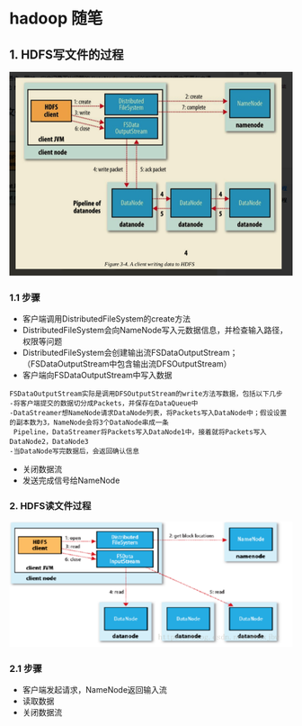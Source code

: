 # hadoop 随笔
## 1. HDFS写文件的过程
![](./img/HDFS-0001.png)

### 1.1 步骤

- 客户端调用DistributedFileSystem的create方法
- DistributedFileSystem会向NameNode写入元数据信息，并检查输入路径，权限等问题
- DistributedFileSystem会创建输出流FSDataOutputStream；（FSDataOutputStream中包含输出流DFSOutputStream）
- 客户端向FSDataOutputStream中写入数据
```
FSDataOutputStream实际是调用DFSOutputStream的write方法写数据，包括以下几步
-将客户端提交的数据切分成Packets，并保存在DataQueue中
-DataStreamer想NameNode请求DataNode列表，将Packets写入DataNode中；假设设置的副本数为3，NameNode会将3个DataNode串成一条
 Pipeline，DataStreamer将Packets写入DataNode1中，接着就将Packets写入DataNode2，DataNode3
-当DataNode写完数据后，会返回确认信息
```
- 关闭数据流
- 发送完成信号给NameNode

### 2. HDFS读文件过程

![](./img/HDFS-0002.png)

### 2.1 步骤

- 客户端发起请求，NameNode返回输入流
- 读取数据
- 关闭数据流